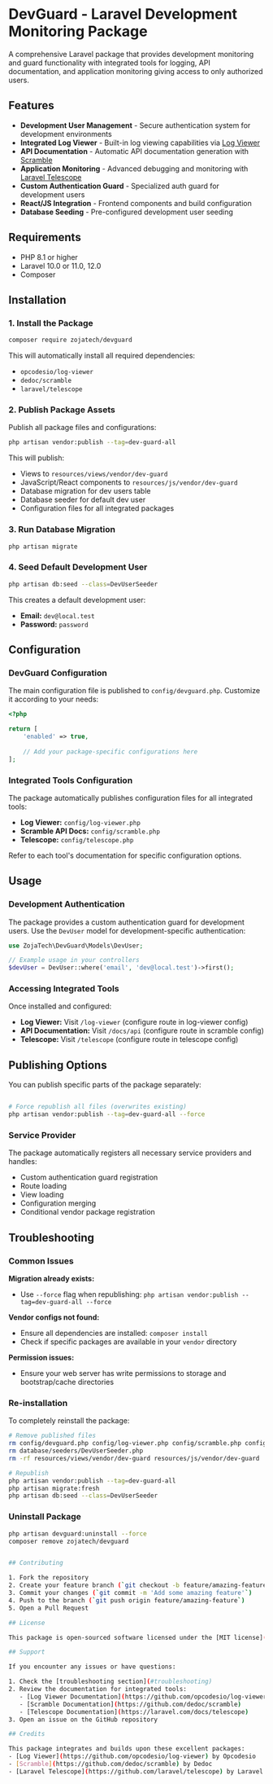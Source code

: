 # DevGuard - Laravel Development Monitoring Package

A comprehensive Laravel package that provides development monitoring and guard functionality with integrated tools for logging, API documentation, and application monitoring giving access to only authorized users.

## Features

- **Development User Management** - Secure authentication system for development environments
- **Integrated Log Viewer** - Built-in log viewing capabilities via [Log Viewer](https://github.com/opcodesio/log-viewer)
- **API Documentation** - Automatic API documentation generation with [Scramble](https://github.com/dedoc/scramble)
- **Application Monitoring** - Advanced debugging and monitoring with [Laravel Telescope](https://github.com/laravel/telescope)
- **Custom Authentication Guard** - Specialized auth guard for development users
- **React/JS Integration** - Frontend components and build configuration
- **Database Seeding** - Pre-configured development user seeding

## Requirements

- PHP 8.1 or higher
- Laravel 10.0 or 11.0, 12.0
- Composer

## Installation

### 1. Install the Package

```bash
composer require zojatech/devguard
```

This will automatically install all required dependencies:
- `opcodesio/log-viewer`
- `dedoc/scramble` 
- `laravel/telescope`

### 2. Publish Package Assets

Publish all package files and configurations:

```bash
php artisan vendor:publish --tag=dev-guard-all
```

This will publish:
- Views to `resources/views/vendor/dev-guard`
- JavaScript/React components to `resources/js/vendor/dev-guard`
- Database migration for dev users table
- Database seeder for default dev user
- Configuration files for all integrated packages

### 3. Run Database Migration

```bash
php artisan migrate
```

### 4. Seed Default Development User

```bash
php artisan db:seed --class=DevUserSeeder
```

This creates a default development user:
- **Email:** `dev@local.test`
- **Password:** `password`

## Configuration

### DevGuard Configuration

The main configuration file is published to `config/devguard.php`. Customize it according to your needs:

```php
<?php

return [
    'enabled' => true,
    
    // Add your package-specific configurations here
];
```

### Integrated Tools Configuration

The package automatically publishes configuration files for all integrated tools:

- **Log Viewer:** `config/log-viewer.php`
- **Scramble API Docs:** `config/scramble.php` 
- **Telescope:** `config/telescope.php`

Refer to each tool's documentation for specific configuration options.

## Usage

### Development Authentication

The package provides a custom authentication guard for development users. Use the `DevUser` model for development-specific authentication:

```php
use ZojaTech\DevGuard\Models\DevUser;

// Example usage in your controllers
$devUser = DevUser::where('email', 'dev@local.test')->first();
```

### Accessing Integrated Tools

Once installed and configured:

- **Log Viewer:** Visit `/log-viewer` (configure route in log-viewer config)
- **API Documentation:** Visit `/docs/api` (configure route in scramble config)
- **Telescope:** Visit `/telescope` (configure route in telescope config)

## Publishing Options

You can publish specific parts of the package separately:

```bash

# Force republish all files (overwrites existing)
php artisan vendor:publish --tag=dev-guard-all --force
```

### Service Provider

The package automatically registers all necessary service providers and handles:

- Custom authentication guard registration
- Route loading
- View loading
- Configuration merging
- Conditional vendor package registration

## Troubleshooting

### Common Issues

**Migration already exists:**
- Use `--force` flag when republishing: `php artisan vendor:publish --tag=dev-guard-all --force`

**Vendor configs not found:**
- Ensure all dependencies are installed: `composer install`
- Check if specific packages are available in your `vendor` directory

**Permission issues:**
- Ensure your web server has write permissions to storage and bootstrap/cache directories

### Re-installation

To completely reinstall the package:

```bash
# Remove published files
rm config/devguard.php config/log-viewer.php config/scramble.php config/telescope.php
rm database/seeders/DevUserSeeder.php
rm -rf resources/views/vendor/dev-guard resources/js/vendor/dev-guard

# Republish
php artisan vendor:publish --tag=dev-guard-all
php artisan migrate:fresh
php artisan db:seed --class=DevUserSeeder
```

### Uninstall Package

```bash
php artisan devguard:uninstall --force 
composer remove zojatech/devguard


## Contributing

1. Fork the repository
2. Create your feature branch (`git checkout -b feature/amazing-feature`)
3. Commit your changes (`git commit -m 'Add some amazing feature'`)
4. Push to the branch (`git push origin feature/amazing-feature`)
5. Open a Pull Request

## License

This package is open-sourced software licensed under the [MIT license](https://opensource.org/licenses/MIT).

## Support

If you encounter any issues or have questions:

1. Check the [troubleshooting section](#troubleshooting)
2. Review the documentation for integrated tools:
   - [Log Viewer Documentation](https://github.com/opcodesio/log-viewer)
   - [Scramble Documentation](https://github.com/dedoc/scramble)
   - [Telescope Documentation](https://laravel.com/docs/telescope)
3. Open an issue on the GitHub repository

## Credits

This package integrates and builds upon these excellent packages:
- [Log Viewer](https://github.com/opcodesio/log-viewer) by Opcodesio
- [Scramble](https://github.com/dedoc/scramble) by Dedoc
- [Laravel Telescope](https://github.com/laravel/telescope) by Laravel